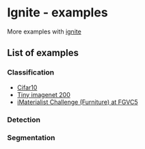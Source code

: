 # Ignite - examples

More examples with [ignite](https://github.com/pytorch/ignite)


## List of examples

### Classification

- [Cifar10](classification/cifar_10/README.md)    
- [Tiny imagenet 200](classification/tiny_imagenet_200/README.md)
- [iMaterialist Challenge (Furniture) at FGVC5](classification/imaterialist_challenge_furniture_2018/README.md)


### Detection



### Segmentation

